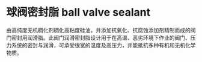 # 球阀密封脂 ball valve sealant
由高纯度无机稠化剂稠化高粘度硅油，并添加抗氧化、抗腐蚀添加剂精制而成的阀门密封用润滑脂。此阀门润滑密封脂设计用于在高温、恶劣环境下作业的阀门、压力系统的密封与润滑，可承受很宽的温度及高压力，并能抵抗多种有机和无机化学物质。

